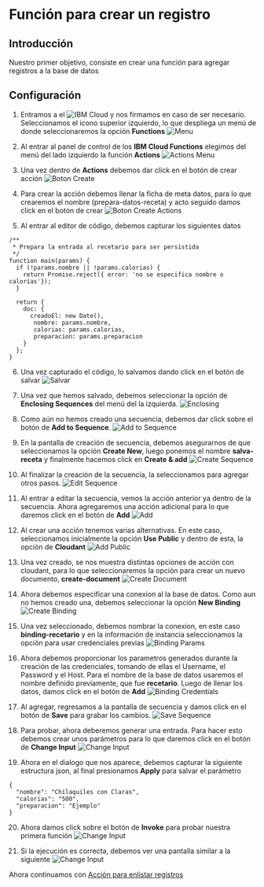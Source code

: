 # Función para crear un registro
## Introducción
Nuestro primer objetivo, consiste en crear una función para agregar registros a la base de datos

## Configuración
1. Entramos a el ![IBM Cloud](https://cloud.ibm.com) y nos firmamos en caso de ser necesario. Seleccionamos el icono superior izquierdo, lo que despliega un menú de donde seleccionaremos la opción __Functions__ ![Menu](./0001.png)

2. Al entrar al panel de control de los __IBM Cloud Functions__ elegimos del menú del lado izquierdo la función __Actions__ ![Actions Menu](./0002.png)

3. Una vez dentro de __Actions__ debemos dar click en el botón de crear acción ![Boton Create](./0003.png)

4. Para crear la acción debemos llenar la ficha de meta datos, para lo que crearemos el nombre (prepara-datos-receta) y acto seguido damos click en el botón de crear ![Boton Create Actions](./0004.png)

5. Al entrar al editor de código, debemos capturar los siguientes datos 
```
/**
 * Prepara la entrada al recetario para ser persistida
 */
function main(params) {
  if (!params.nombre || !params.calorias) {
    return Promise.reject({ error: 'no se especifica nombre o calorías'});
  }

  return {
    doc: {
      creadoEl: new Date(),
       nombre: params.nombre,
       calorias: params.calorias,
       preparacion: params.preparacion
    }
  };
}
```

6. Una vez capturado el código, lo salvamos dando click en el botón de salvar ![Salvar](./0005.png)

7. Una vez que hemos salvado, debemos seleccionar la opción de __Enclosing Sequences__ del menú del la izquierda. ![Enclosing](./0006.png)

8. Como aún no hemos creado una secuencia, debemos dar click sobre el botón de __Add to Sequence__. ![Add to Sequence](./0007.png)

9. En la pantalla de creación de secuencia, debemos asegurarnos de que seleccionamos la opción __Create New__, luego ponemos el nombre __salva-receta__ y finalmente hacemos click en __Create & add__ ![Create Sequence](./0008.png)

10. Al finalizar la creación de la secuencia, la seleccionamos para agregar otros pasos. ![Edit Sequence](./0010.png)

11. Al entrar a editar la secuencia, vemos la acción anterior ya dentro de la secuencia. Ahora agregaremos una acción adicional para lo que daremos click en el botón de __Add__ ![Add](./0011.png)

12. Al crear una acción tenemos varias alternativas. En este caso, seleccionamos inicialmente la opción __Use Public__ y dentro de esta, la opción de __Cloudant__ ![Add Public](./0012.png)

13. Una vez creado, se nos muestra distintas opciones de acción con cloudant, para lo que seleccionaremos la opción para crear un nuevo documento, __create-document__ ![Create Document](./0013.png)

14. Ahora debemos especificar una conexion al la base de datos. Como aun no hemos creado una, debemos seleccionar la opción __New Binding__ ![Create Binding](./0014.png)

15. Una vez seleccionado, debemos nombrar la conexion, en este caso __binding-recetario__ y en la información de instancia seleccionamos la opción para usar credenciales previas ![Binding Params](./0015.png)

16. Ahora debemos proporcionar los parametros generados durante la creación de las credenciales, tomando de ellas el Username, el Password y el Host. Para el nombre de la base de datos usaremos el nombre definido previamente, que fue __recetario__. Luego de llenar los datos, damos click en el botón de __Add__ ![Binding Credentials](./0016.png)

17. Al agregar, regresamos a la pantalla de secuencia y damos click en el botón de __Save__ para grabar los cambios. ![Save Sequence](./0017.png)

18. Para probar, ahora deberemos generar una entrada. Para hacer esto debemos crear unos parámetros para lo que daremos click en el botón de __Change Input__ ![Change Input](./0018.png)

19. Ahora en el dialogo que nos aparece, debemos capturar la siguiente estructura json, al final presionamos __Apply__ para salvar el parámetro
```
{
  "nombre": "Chilaquiles con Claras",
  "calorias": "500",
  "preparacion": "Ejemplo"
}
```
20. Ahora damos click sobre el botón de __Invoke__ para probar nuestra primera función ![Change Input](./0020.png)

21. Si la ejecución es correcta, debemos ver una pantalla similar a la siguiente ![Change Input](./0021.png)

Ahora continuamos con [Acción para enlistar registros](./EnlistaRegistros.md)